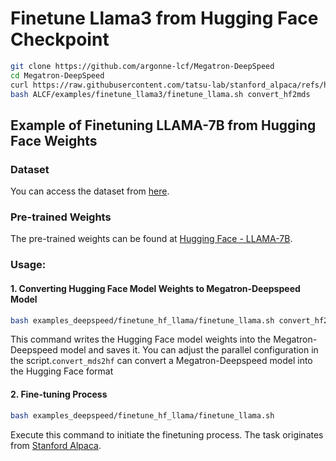 # Finetune Llama3 from Hugging Face Checkpoint

```bash
git clone https://github.com/argonne-lcf/Megatron-DeepSpeed
cd Megatron-DeepSpeed
curl https://raw.githubusercontent.com/tatsu-lab/stanford_alpaca/refs/heads/main/alpaca_data.json -o alpaca_data.json
bash ALCF/examples/finetune_llama3/finetune_llama.sh convert_hf2mds
```



## Example of Finetuning LLAMA-7B from Hugging Face Weights

### Dataset
You can access the dataset from [here](https://github.com/tatsu-lab/stanford_alpaca/blob/main/alpaca_data.json).

### Pre-trained Weights
The pre-trained weights can be found at [Hugging Face - LLAMA-7B](https://huggingface.co/huggyllama/llama-7b).

### Usage:

#### 1. Converting Hugging Face Model Weights to Megatron-Deepspeed Model
```bash
bash examples_deepspeed/finetune_hf_llama/finetune_llama.sh convert_hf2mds
```
This command writes the Hugging Face model weights into the Megatron-Deepspeed model and saves it. You can adjust the parallel configuration in the script.```convert_mds2hf``` can convert a Megatron-Deepspeed model into the Hugging Face format

#### 2. Fine-tuning Process
```bash
bash examples_deepspeed/finetune_hf_llama/finetune_llama.sh
```
Execute this command to initiate the finetuning process. The task originates from [Stanford Alpaca](https://github.com/tatsu-lab/stanford_alpaca.git).




